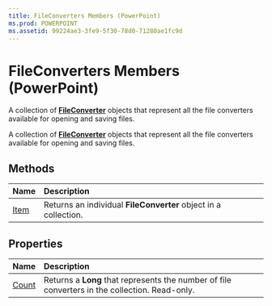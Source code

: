 ```yaml
---
title: FileConverters Members (PowerPoint)
ms.prod: POWERPOINT
ms.assetid: 99224ae3-3fe9-5f30-78d0-71280ae1fc9d
---
```



# FileConverters Members (PowerPoint)
A collection of  **[FileConverter](fileconverter-object-powerpoint.md)** objects that represent all the file converters available for opening and saving files.

A collection of  **[FileConverter](fileconverter-object-powerpoint.md)** objects that represent all the file converters available for opening and saving files.


## Methods



|**Name**|**Description**|
|:-----|:-----|
|[Item](fileconverters-item-method-powerpoint.md)|Returns an individual  **FileConverter** object in a collection.|

## Properties



|**Name**|**Description**|
|:-----|:-----|
|[Count](fileconverters-count-property-powerpoint.md)|Returns a  **Long** that represents the number of file converters in the collection. Read-only.|

